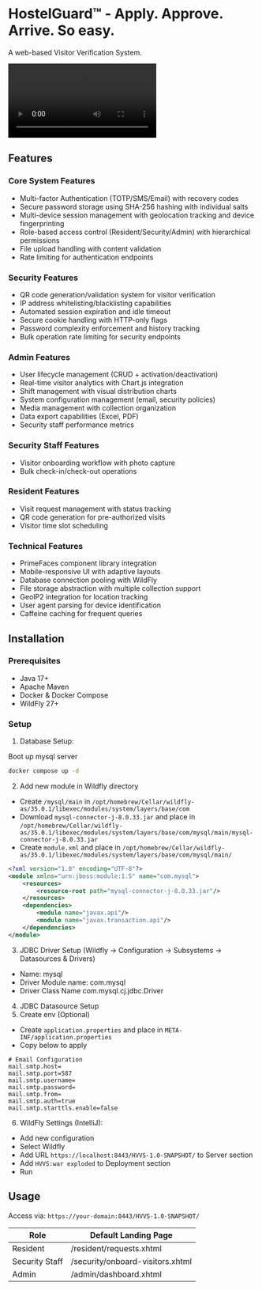 # HostelGuard™ - Apply. Approve. Arrive. So easy.

A web-based Visitor Verification System.

![](assets/Safari.mp4)

## Features

### Core System Features
- Multi-factor Authentication (TOTP/SMS/Email) with recovery codes
- Secure password storage using SHA-256 hashing with individual salts
- Multi-device session management with geolocation tracking and device fingerprinting
- Role-based access control (Resident/Security/Admin) with hierarchical permissions
- File upload handling with content validation
- Rate limiting for authentication endpoints

### Security Features
- QR code generation/validation system for visitor verification
- IP address whitelisting/blacklisting capabilities
- Automated session expiration and idle timeout
- Secure cookie handling with HTTP-only flags
- Password complexity enforcement and history tracking
- Bulk operation rate limiting for security endpoints

### Admin Features
- User lifecycle management (CRUD + activation/deactivation)
- Real-time visitor analytics with Chart.js integration
- Shift management with visual distribution charts
- System configuration management (email, security policies)
- Media management with collection organization
- Data export capabilities (Excel, PDF)
- Security staff performance metrics

### Security Staff Features
- Visitor onboarding workflow with photo capture
- Bulk check-in/check-out operations

### Resident Features
- Visit request management with status tracking
- QR code generation for pre-authorized visits
- Visitor time slot scheduling

### Technical Features
- PrimeFaces component library integration
- Mobile-responsive UI with adaptive layouts
- Database connection pooling with WildFly
- File storage abstraction with multiple collection support
- GeoIP2 integration for location tracking
- User agent parsing for device identification
- Caffeine caching for frequent queries

## Installation

### Prerequisites
- Java 17+
- Apache Maven
- Docker & Docker Compose
- WildFly 27+

### Setup

1. Database Setup:

Boot up mysql server
```bash
docker compose up -d 
```
2. Add new module in Wildfly directory
- Create `/mysql/main` in `/opt/homebrew/Cellar/wildfly-as/35.0.1/libexec/modules/system/layers/base/com`
- Download `mysql-connector-j-8.0.33.jar` and place in `/opt/homebrew/Cellar/wildfly-as/35.0.1/libexec/modules/system/layers/base/com/mysql/main/mysql-connector-j-8.0.33.jar`
- Create `module.xml` and place in `/opt/homebrew/Cellar/wildfly-as/35.0.1/libexec/modules/system/layers/base/com/mysql/main/`
```xml
<?xml version="1.0" encoding="UTF-8"?>
<module xmlns="urn:jboss:module:1.5" name="com.mysql">
    <resources>
        <resource-root path="mysql-connector-j-8.0.33.jar"/>
    </resources>
    <dependencies>
        <module name="javax.api"/>
        <module name="javax.transaction.api"/>
    </dependencies>
</module>
```
3. JDBC Driver Setup (Wildfly -> Configuration -> Subsystems -> Datasources & Drivers)
- Name: mysql
- Driver Module name: com.mysql
- Driver Class Name com.mysql.cj.jdbc.Driver
4. JDBC Datasource Setup
5. Create env (Optional)
- Create `application.properties` and place in `META-INF/application.properties`
- Copy below to apply
```text
# Email Configuration
mail.smtp.host=
mail.smtp.port=587
mail.smtp.username=
mail.smtp.password=
mail.smtp.from=
mail.smtp.auth=true
mail.smtp.starttls.enable=false
```
6. WildFly Settings (IntelliJ):
- Add new configuration
- Select Wildfly
- Add URL `https://localhost:8443/HVVS-1.0-SNAPSHOT/` to Server section
- Add `HVVS:war exploded` to Deployment section
- Run

## Usage

Access via: `https://your-domain:8443/HVVS-1.0-SNAPSHOT/`

| Role              | Default Landing Page       |
|-------------------|-----------------------------|
| Resident          | /resident/requests.xhtml    |
| Security Staff    | /security/onboard-visitors.xhtml |
| Admin             | /admin/dashboard.xhtml      |
